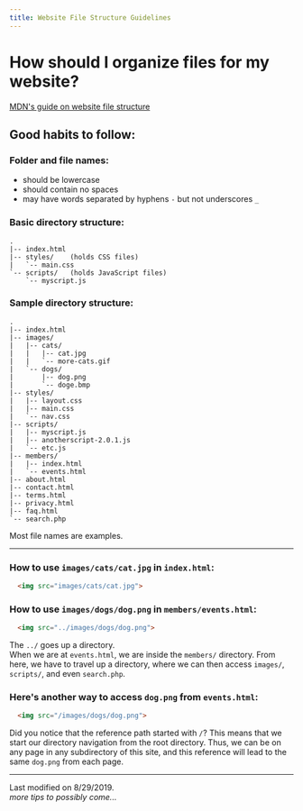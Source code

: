 ```yaml
---
title: Website File Structure Guidelines
---
```


# How should I organize files for my website?
[MDN's guide on website file structure](https://developer.mozilla.org/en-US/docs/Learn/Getting_started_with_the_web/Dealing_with_files)

## Good habits to follow:

### Folder and file names:
* should be lowercase
* should contain no spaces
* may have words separated by hyphens `-` but not underscores `_`

### Basic directory structure:
```
.
|-- index.html
|-- styles/    (holds CSS files)
|   `-- main.css
`-- scripts/   (holds JavaScript files)
    `-- myscript.js
```

### Sample directory structure:
```
.
|-- index.html
|-- images/
|   |-- cats/
|   |   |-- cat.jpg
|   |   `-- more-cats.gif
|   `-- dogs/
|       |-- dog.png
|       `-- doge.bmp
|-- styles/
|   |-- layout.css
|   |-- main.css
|   `-- nav.css
|-- scripts/
|   |-- myscript.js
|   |-- anotherscript-2.0.1.js
|   `-- etc.js
|-- members/
|   |-- index.html
|   `-- events.html
|-- about.html
|-- contact.html
|-- terms.html
|-- privacy.html
|-- faq.html
`-- search.php
```

Most file names are examples.

---
### How to use `images/cats/cat.jpg` in `index.html`:
```html
  <img src="images/cats/cat.jpg">
```
### How to use `images/dogs/dog.png` in `members/events.html`:
```html
  <img src="../images/dogs/dog.png">
```
The `../` goes up a directory.  
When we are at `events.html`, we are inside the `members/` directory. From here, we have to travel up a directory, where we can then access `images/`, `scripts/`, and even `search.php`.  

### Here's another way to access `dog.png` from `events.html`:
```html
  <img src="/images/dogs/dog.png">
```
Did you notice that the reference path started with `/`? This means that we start our directory navigation from the root directory. Thus, we can be on any page in any subdirectory of this site, and this reference will lead to the same `dog.png` from each page.  

---
Last modified on 8/29/2019.  
_more tips to possibly come..._  
